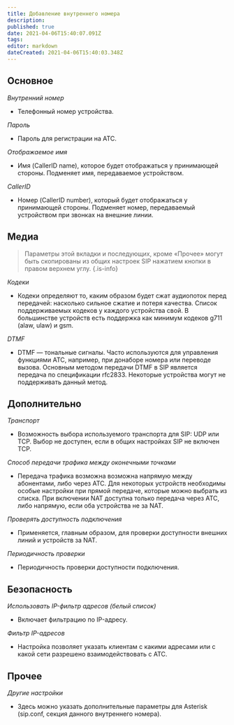 ```yaml
---
title: Добавление внутреннего номера
description: 
published: true
date: 2021-04-06T15:40:07.091Z
tags: 
editor: markdown
dateCreated: 2021-04-06T15:40:03.348Z
---
```


## Основное

*Внутренний номер*
- Телефонный номер устройства.

*Пароль*
- Пароль для регистрации на АТС.

*Отображаемое имя*
- Имя (CallerID name), которое будет отображаться у принимающей стороны. Подменяет имя, передаваемое устройством.

*CallerID*
- Номер (CallerID number), который будет отображаться у принимающей стороны. Подменяет номер, передаваемый устройством при звонках на внешние линии.

## Медиа

> Параметры этой вкладки и последующих, кроме «Прочее» могут быть скопированы из общих настроек SIP нажатием кнопки в правом верхнем углу.
{.is-info}

*Кодеки*
- Кодеки определяют то, каким образом будет сжат аудиопоток перед передачей: насколько сильное сжатие и потеря качества. Список поддерживаемых кодеков у каждого устройства свой. В большинстве устройств есть поддержка как минимум кодеков g711 (alaw, ulaw) и gsm.

*DTMF*
- DTMF — тональные сигналы. Часто используются для управления функциями АТС, например, при донаборе номера или переводе вызова. Основным методом передачи DTMF в SIP является передача по спецификации rfc2833. Некоторые устройства могут не поддерживать данный метод.

## Дополнительно

*Транспорт*
- Возможность выбора используемого транспорта для SIP: UDP или TCP. Выбор не доступен, если в общих настройках SIP не включен TCP.

*Способ передачи трафика между оконечными точками*
- Передача трафика возможна возможна напрямую между абонентами, либо через АТС. Для некоторых устройств необходимы особые настройки при прямой передаче, которые можно выбрать из списка. При включении NAT доступна только передача через АТС, либо напрямую, если оба устройства не за NAT.

*Проверять доступность подключения*
- Применяется, главным образом, для проверки доступности внешних линий и устройств за NAT.

*Периодичность проверки*
- Периодичность проверки доступности подключения.

## Безопасность

*Использовать IP-фильтр адресов (белый список)*
- Включает фильтрацию по IP-адресу.

*Фильтр IP-адресов*
- Настройка позволяет указать клиентам с какими адресами или с какой сети разрешено взаимодействовать с АТС.

## Прочее

*Другие настройки*
- Здесь можно указать дополнительные параметры для Asterisk (sip.conf, секция данного внутреннего номера).

